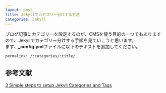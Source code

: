 ```yaml
---
layout: post
title: Jekyllでカテゴリー分けする方法
categories: Jekyll
---
```

ブログ記事にカテゴリーを設定するのが、CMSを使う目的の一つでもありますので、Jekyllでカテゴリー分けする手順を見ていこうと思います。  
まず、**_config.yml**ファイルに以下のテキストを追加してください。

```
permalink: /:categories/:title/
```
## 参考文献 
<a href="https://blog.webjeda.com/jekyll-categories/">3 Simple steps to setup Jekyll Categories and Tags</a>
